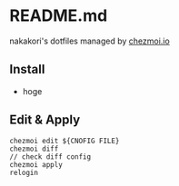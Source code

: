 # README.md

nakakori's dotfiles managed by [chezmoi.io](https://chezmoi.io)

## Install

- hoge

## Edit & Apply

```console
chezmoi edit ${CNOFIG FILE}
chezmoi diff
// check diff config
chezmoi apply
relogin
```
